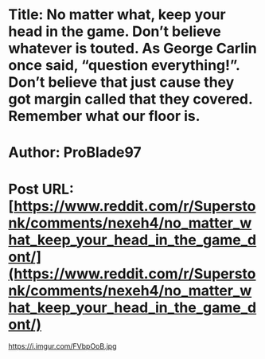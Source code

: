 # Title: No matter what, keep your head in the game. Don’t believe whatever is touted. As George Carlin once said, “question everything!”. Don’t believe that just cause they got margin called that they covered. Remember what our floor is.
# Author: ProBlade97
# Post URL: [https://www.reddit.com/r/Superstonk/comments/nexeh4/no_matter_what_keep_your_head_in_the_game_dont/](https://www.reddit.com/r/Superstonk/comments/nexeh4/no_matter_what_keep_your_head_in_the_game_dont/)


https://i.imgur.com/FVbpOoB.jpg